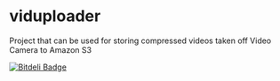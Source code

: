 viduploader
===========

Project that can be used for storing compressed videos taken off Video Camera to Amazon S3

[![Bitdeli Badge](https://d2weczhvl823v0.cloudfront.net/vivekjuneja/viduploader/trend.png)](https://bitdeli.com/free "Bitdeli Badge")

